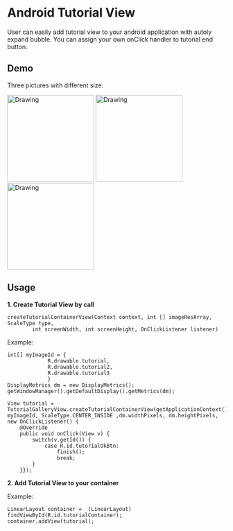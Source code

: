 
# **Android Tutorial View**
User can easily add tutorial view to your android application with autoly expand bubble.
You can assign your own onClick handler to tutorial end button. 

## **Demo**

Three pictures with different size. 

<img src="http://i.imgur.com/3ag9BNi.png" alt="Drawing" width="200"/>
<img src="http://i.imgur.com/cxh9ts9.png" alt="Drawing" width="200"/>
<img src="http://i.imgur.com/g5DEO9D.png" alt="Drawing" width="200"/>

## **Usage**

**1. Create Tutorial View by call** 
```
createTutorialContainerView(Context context, int [] imageResArray, ScaleType type, 
		int screenWidth, int screenHeight, OnClickListener listener)
```

Example:
```
int[] myImageId = { 
	         R.drawable.tutorial,
	         R.drawable.tutorial2,
	         R.drawable.tutorial3
	         }
DisplayMetrics dm = new DisplayMetrics();
getWindowManager().getDefaultDisplay().getMetrics(dm);

View tutorial = TutorialGalleryView.createTutorialContainerView(getApplicationContext(), myImageId, ScaleType.CENTER_INSIDE ,dm.widthPixels, dm.heightPixels, new OnClickListener() { 
	@Override
	public void onClick(View v) {
		switch(v.getId()) {
			case R.id.tutorialOkBtn:
				finish();
				break;
		}
	}});

```

**2. Add Tutorial View to your container**

Example:
```
LinearLayout container =  (LinearLayout) findViewById(R.id.tutorialContainer);
container.addView(tutorial);
```
